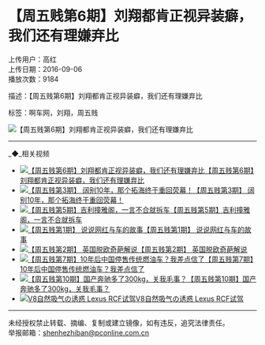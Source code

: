 # 【周五贱第6期】刘翔都肯正视异装癖，我们还有理嫌弃比

上传用户：高红  
上传日期：2016-09-06  
播放次数：9184  

描述：【周五贱第6期】刘翔都肯正视异装癖，我们还有理嫌弃比  

标签：啊车网，刘翔，周五贱  

![【周五贱第6期】刘翔都肯正视异装癖，我们还有理嫌弃比](//img.pcauto.com.cn/images/autovideo/autovideo/20169/6/14731404376568550_s2.jpg)

---

_◆_相关视频

- [![【周五贱第6期】刘翔都肯正视异装癖，我们还有理嫌弃比](//img.pcauto.com.cn/images/autovideo/autovideo/20169/6/14731404376568550_s2.jpg)【周五贱第6期】刘翔都肯正视异装癖，我们还有理嫌弃比](//pcauto.pcvideo.com.cn/ipad/video-49964.html)
- [![【周五贱第3期】 阔别10年，那个拓海终于重回荧幕！](//img.pcauto.com.cn/images/autovideo/autovideo/20169/6/14731402830265050_s2.jpg)【周五贱第3期】 阔别10年，那个拓海终于重回荧幕！](//pcauto.pcvideo.com.cn/ipad/video-49950.html)
- [![【周五贱第5期】吉利撞雅阁，一言不合就拆车](//img.pcauto.com.cn/images/autovideo/autovideo/20169/6/14731403562107830_s2.jpg)【周五贱第5期】吉利撞雅阁，一言不合就拆车](//pcauto.pcvideo.com.cn/ipad/video-49951.html)
- [![【周五贱第1期】 说说网红与车的故事](//img.pcauto.com.cn/images/autovideo/autovideo/20169/6/14731400061228070_s2.jpg)【周五贱第1期】 说说网红与车的故事](//pcauto.pcvideo.com.cn/ipad/video-49962.html)
- [![【周五贱第2期】 英国脱欧奇葩解说](//img.pcauto.com.cn/images/autovideo/autovideo/20169/6/14731401289322500_s2.jpg)【周五贱第2期】 英国脱欧奇葩解说](//pcauto.pcvideo.com.cn/ipad/video-49963.html)
- [![【周五贱第7期】10年后中国停售传统燃油车？我差点信了](//img.pcauto.com.cn/images/autovideo/autovideo/20169/6/14731405347044860_s2.jpg)【周五贱第7期】10年后中国停售传统燃油车？我差点信了](//pcauto.pcvideo.com.cn/ipad/video-49965.html)
- [![【周五贱第10期】国产奔驰多了300kg，关我毛事？](//img.pcauto.com.cn/images/autovideo/autovideo/20169/6/14731406292259910_s2.jpg)【周五贱第10期】国产奔驰多了300kg，关我毛事？](//pcauto.pcvideo.com.cn/ipad/video-49966.html)
- [![V8自然吸气の诱惑 Lexus RCF试驾](//img.pcauto.com.cn/images/autovideo/autovideo/20169/8/14733216486137960_s2.jpg)V8自然吸气の诱惑 Lexus RCF试驾](//pcauto.pcvideo.com.cn/ipad/video-49979.html)

---

未经授权禁止转载、摘编、复制或建立镜像，如有违反，追究法律责任。  
举报邮箱：shenhezhiban@pconline.com.cn